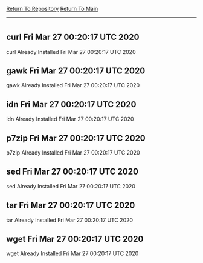[Return To Repository](https://github.com/deathbybandaid/piholeparser/)
[Return To Main](https://github.com/deathbybandaid/piholeparser/blob/master/RecentRunLogs/Mainlog.md)
____________________________________
# 
## curl Fri Mar 27 00:20:17 UTC 2020
curl Already Installed Fri Mar 27 00:20:17 UTC 2020
## gawk Fri Mar 27 00:20:17 UTC 2020
gawk Already Installed Fri Mar 27 00:20:17 UTC 2020
## idn Fri Mar 27 00:20:17 UTC 2020
idn Already Installed Fri Mar 27 00:20:17 UTC 2020
## p7zip Fri Mar 27 00:20:17 UTC 2020
p7zip Already Installed Fri Mar 27 00:20:17 UTC 2020
## sed Fri Mar 27 00:20:17 UTC 2020
sed Already Installed Fri Mar 27 00:20:17 UTC 2020
## tar Fri Mar 27 00:20:17 UTC 2020
tar Already Installed Fri Mar 27 00:20:17 UTC 2020
## wget Fri Mar 27 00:20:17 UTC 2020
wget Already Installed Fri Mar 27 00:20:17 UTC 2020
